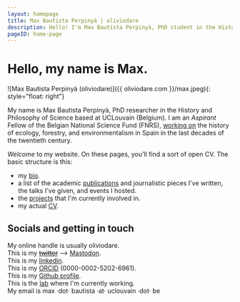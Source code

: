 ```yaml
---
layout: homepage
title: Max Bautista Perpinyà | oliviodare
description: Hello! I'm Max Bautista Perpinyà, PhD student in the History and Philosophy of Science @ UCLouvain (Belgium), working on the history of biodiversity.
pageID: home-page
---
```


# Hello, my name is Max.

![Max Bautista Perpinyà (oliviodare)]({{ oliviodare.com }}/max.jpeg){: style="float: right"}

My name is Max Bautista Perpinyà, PhD researcher in the History and Philosophy of Science based at UCLouvain (Belgium). I am an *Aspirant* Fellow of the Belgian National Science Fund (FNRS), [working on](bio.html#what-i-am-doing-now) the history of ecology, forestry, and environmentalism in Spain in the last decades of the twentieth century.

*Welcome* to my website. On these pages, you'll find a sort of open CV. The basic structure is this:
- my [bio](bio.html).
- a list of the academic [publications](pubs.html) and journalistic pieces I've written, the talks I've given, and events I hosted.
- the [projects](projects.html) that I'm currently involved in.
- my actual <a href="https://oliviodare.github.io/cv/" target="_blank">CV</a>.

## Socials and getting in touch
My online handle is usually oliviodare.<br>
This is my <strike><a href="https://twitter.com/oliviodare" target="_blank">twitter</a></strike> --> <a href="https://scholar.social/@oliviodare" rel="me" target="_blank">Mastodon</a>.  
This is my <a href="https://www.linkedin.com/in/max-bp/" target="_blank">linkedin</a>.  
This is my <a href="https://orcid.org/0000-0002-5202-6961" target="_blank">ORCID</a> (0000-0002-5202-6961).  
This is my <a href="https://github.com/oliviodare" target="_blank">Github profile</a>.  
This is the <a href="https://pencelab.be/" target="_blank">lab</a> where I'm currently working.   
My email is max ·dot· bautista ·at· uclouvain ·dot· be

<!-- ![Max Bautista Perpinyà (oliviodare)]({{ oliviodare.com }}/room.png) -->
